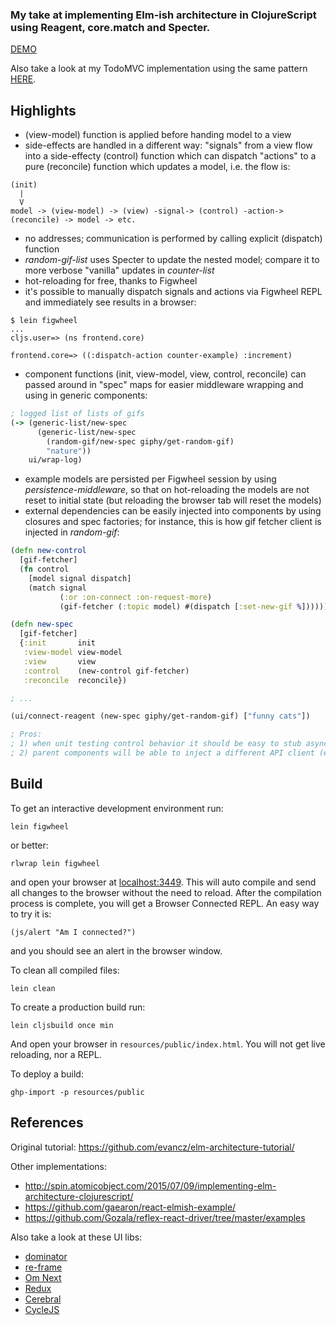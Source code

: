 ### My take at implementing Elm-ish architecture in ClojureScript using Reagent, core.match and Specter.

[DEMO](http://metametadata.github.io/cljs-elmish-examples/)

Also take a look at my TodoMVC implementation using the same pattern [HERE](https://github.com/metametadata/cljs-elmish-todomvc).

## Highlights
* (view-model) function is applied before handing model to a view
* side-effects are handled in a different way: "signals" from a view flow into a side-effecty (control) function which 
can dispatch "actions" to a pure (reconcile) function which updates a model, i.e. the flow is:

```
(init)
  |
  V
model -> (view-model) -> (view) -signal-> (control) -action-> (reconcile) -> model -> etc.
```
    
* no addresses; communication is performed by calling explicit (dispatch) function
* *random-gif-list* uses Specter to update the nested model; compare it to more verbose "vanilla" updates in *counter-list*
* hot-reloading for free, thanks to Figwheel
* it's possible to manually dispatch signals and actions via Figwheel REPL and immediately see results in a browser:
  
```
$ lein figwheel
...
cljs.user=> (ns frontend.core)

frontend.core=> ((:dispatch-action counter-example) :increment)
```
* component functions (init, view-model, view, control, reconcile) can passed around in "spec" maps for easier 
middleware wrapping and using in generic components:

```clj
; logged list of lists of gifs
(-> (generic-list/new-spec
      (generic-list/new-spec
        (random-gif/new-spec giphy/get-random-gif)
        "nature"))
    ui/wrap-log)      
```
* example models are persisted per Figwheel session by using *persistence-middleware*, 
so that on hot-reloading the models are not reset to initial state (but reloading the browser tab will reset the models)
 * external dependencies can be easily injected into components by using closures and spec factories; 
for instance, this is how gif fetcher client is injected in *random-gif*:

```clj
(defn new-control
  [gif-fetcher]
  (fn control
    [model signal dispatch]
    (match signal
           (:or :on-connect :on-request-more)
           (gif-fetcher (:topic model) #(dispatch [:set-new-gif %])))))

(defn new-spec
  [gif-fetcher]
  {:init       init
   :view-model view-model
   :view       view
   :control    (new-control gif-fetcher)
   :reconcile  reconcile})

; ...

(ui/connect-reagent (new-spec giphy/get-random-gif) ["funny cats"])

; Pros: 
; 1) when unit testing control behavior it should be easy to stub async API code
; 2) parent components will be able to inject a different API client (e.g. Imgur one)
```

## Build

To get an interactive development environment run:

    lein figwheel
    
or better:
    
    rlwrap lein figwheel

and open your browser at [localhost:3449](http://localhost:3449/).
This will auto compile and send all changes to the browser without the
need to reload. After the compilation process is complete, you will
get a Browser Connected REPL. An easy way to try it is:

    (js/alert "Am I connected?")

and you should see an alert in the browser window.

To clean all compiled files:

    lein clean

To create a production build run:

    lein cljsbuild once min

And open your browser in `resources/public/index.html`. You will not
get live reloading, nor a REPL.

To deploy a build:
 
    ghp-import -p resources/public

## References
Original tutorial:
https://github.com/evancz/elm-architecture-tutorial/

Other implementations:
* http://spin.atomicobject.com/2015/07/09/implementing-elm-architecture-clojurescript/
* https://github.com/gaearon/react-elmish-example/
* https://github.com/Gozala/reflex-react-driver/tree/master/examples

Also take a look at these UI libs: 
* [dominator](https://github.com/dubiousdavid/dominator)
* [re-frame](https://github.com/Day8/re-frame)
* [Om Next](https://github.com/omcljs/om/wiki/Quick-Start-(om.next))
* [Redux](https://github.com/rackt/redux)
* [Cerebral](https://github.com/christianalfoni/cerebral)
* [CycleJS](http://cycle.js.org/)